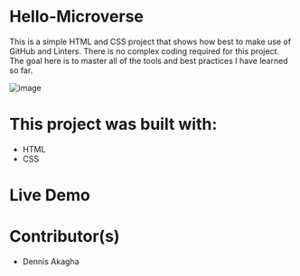 # Hello-Microverse
This is a simple HTML and CSS project that shows how best to make use of GitHub and Linters. There is no complex coding required for this project. The goal here is to master all of the tools and best practices I have learned so far.

![image](https://user-images.githubusercontent.com/48631109/143107328-b0cc600d-4b69-4d64-b1d6-287a0e4ad9ad.png)

# This project was built with:
- HTML
- CSS

# Live Demo

# Contributor(s)
- Dennis Akagha




